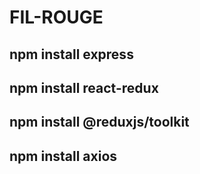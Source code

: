 # FIL-ROUGE

## npm install express

## npm install react-redux

## npm install @reduxjs/toolkit

## npm install axios
